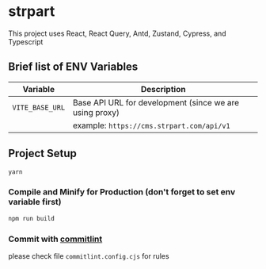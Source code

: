 # strpart

This project uses React, React Query, Antd, Zustand, Cypress, and Typescript

## Brief list of ENV Variables

| Variable        | Description                                             |
| --------------- | ------------------------------------------------------- |
| `VITE_BASE_URL` | Base API URL for development (since we are using proxy) |
|                 | example: `https://cms.strpart.com/api/v1`               |

## Project Setup

```sh
yarn
```

### Compile and Minify for Production (don't forget to set env variable first)

```sh
npm run build
```

### Commit with [commitlint](https://commitlint.js.org/#/)

please check file `commitlint.config.cjs` for rules
